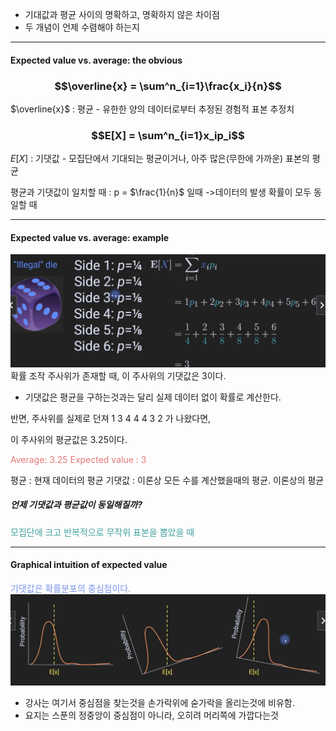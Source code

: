 - 기대값과 평균 사이의 명확하고, 명확하지 않은 차이점
- 두 개념이 언제 수렴해야 하는지

---
#### Expected value vs. average: the obvious
### $$\overline{x} = \sum^n_{i=1}\frac{x_i}{n}$$
$\overline{x}$ : 평균 - 유한한 양의 데이터로부터 추정된 경험적 표본 추정치

### $$E[X] = \sum^n_{i=1}x_ip_i$$
$E[X]$ : 기댓값 - 모집단에서 기대되는 평균이거나, 아주 많은(무한에 가까운) 표본의 평균

평균과 기댓값이 일치할 때 : p = $\frac{1}{n}$ 일때 ->데이터의 발생 확률이 모두 동일할 때

---
#### Expected value vs. average: example
![94.die](../pic/8.Probability%20theory/94.die.png)
확률 조작 주사위가 존재할 때, 이 주사위의 기댓값은 3이다.
- 기댓값은 평균을 구하는것과는 달리 실제 데이터 없이 확률로 계산한다.

반면, 주사위를 실제로 던져 
1 3 4 4 4 3 2 가 나왔다면,

이 주사위의 평균값은 3.25이다.

<span style="color:rgb(230, 122, 122)">Average: 3.25</span>
<span style="color:rgb(230, 122, 122)">Expected value : 3</span> 

평균 : 현재 데이터의 평균
기댓값 : 이론상 모든 수를 계산했을때의 평균. 이론상의 평균
##### 언제 기댓값과 평균값이 동일해질까?

<span style="color:rgb(64, 160, 159)">모집단에 크고 반복적으로 무작위 표본을 뽑았을 때</span> 

---
#### Graphical intuition of expected value

<span style="color:rgb(118, 147, 234)">기댓값은 확률분포의 중심점이다.</span> 
![94.spoon](../pic/8.Probability%20theory/94.spoon.png)
- 강사는 여기서 중심점을 찾는것을 손가락위에 숟가락을 올리는것에 비유함.
- 요지는 스푼의 정중앙이 중심점이 아니라, 오히려 머리쪽에 가깝다는것
